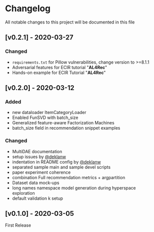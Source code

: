 # Changelog

All notable changes to this project will be documented in this file

## [v0.2.1] - 2020-03-27
### Changed

- `requirements.txt` for Pillow vulnerabilities, change version to >=8.1.1
- Adversarial features for ECIR tutorial "__AL4Rec__"
- Hands-on example for ECIR Tutorial "__AL4Rec__"

## [v0.2.0] - 2020-03-12
### Added

- new dataloader ItemCategoryLoader
- Enabled FunSVD with batch_size
- Generalized feature-aware Factorization Machines
- batch_size field in recommendation snippet examples

### Changed

- MultiDAE documentation
- setup issues by [@deklanw](https://github.com/deklanw)
- indentation in README config by [@deklanw](https://github.com/deklanw)
- separated sample main and sample devel scripts
- paper experiment coherence
- combination Full recommendation metrics + argpartition
- Dataset data mock-ups
- long names namespace model generation during hyperspace exploration
- default validation k setup


## [v0.1.0] - 2020-03-05
First Release